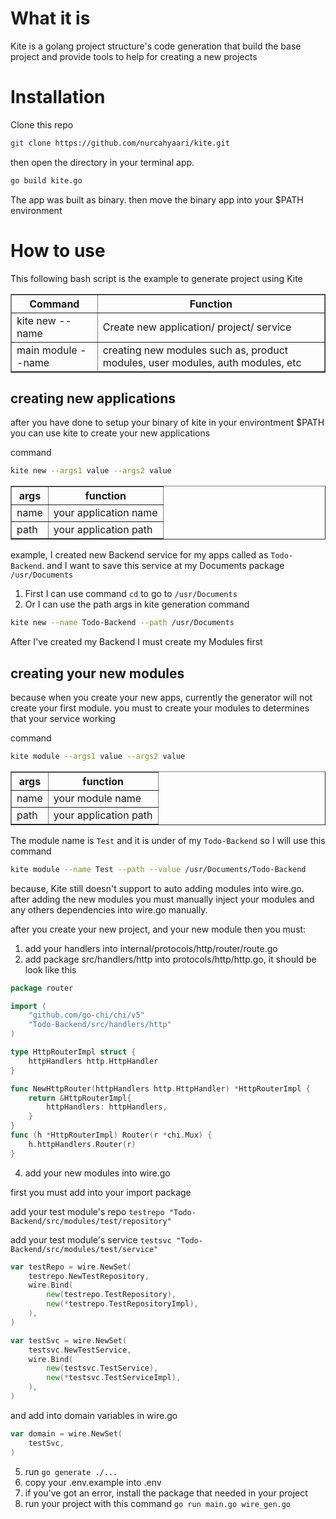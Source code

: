 # What it is

Kite is a golang project structure's code generation that build the base project and provide tools to help for creating a new projects

# Installation

Clone this repo
```bash
git clone https://github.com/nurcahyaari/kite.git
```

then open the directory in your terminal app.
```bash
go build kite.go
```
The app was built as binary. then move the binary app into your $PATH environment

# How to use
This following bash script is the example to generate project using Kite


<table border="1">
    <tr>
        <th>Command</th>
        <th>Function</th>
    </tr>
    <tr>
        <td>
            kite new --name <your app name>
        </td>
        <td>Create new application/ project/ service</td>
    </tr>
    <tr>
        <td>main module --name <your module name></td>
        <td>creating new modules such as, product modules, user modules, auth modules, etc</td>
    </tr>
</table>

## creating new applications

after you have done to setup your binary of kite in your environtment $PATH you can use kite to create your new applications

command
```bash
kite new --args1 value --args2 value
```

<table border="1">
    <tr>
        <th>args</th>
        <th>function</th>
    </tr>
    <tr>
        <td>name</td>
        <td>your application name</td>
    </tr>
    <tr>
        <td>path</td>
        <td>your application path</td>
    </tr>
</table>

example, I created new Backend service for my apps called as `Todo-Backend`. and I want to save this service at my Documents package `/usr/Documents`

1. First I can use command `cd` to go to `/usr/Documents`
2. Or I can use the path args in kite generation
command
```bash
kite new --name Todo-Backend --path /usr/Documents
```

After I've created my Backend I must create my Modules first


## creating your new modules

because when you create your new apps, currently the generator will not create your first module. you must to create your modules to determines that your service working

command
```bash
kite module --args1 value --args2 value
```

<table border="1">
    <tr>
        <th>args</th>
        <th>function</th>
    </tr>
    <tr>
        <td>name</td>
        <td>your module name</td>
    </tr>
    <tr>
        <td>path</td>
        <td>your application path</td>
    </tr>
</table>

The module name is `Test` and it is under of my `Todo-Backend` so I will use this command
```bash
kite module --name Test --path --value /usr/Documents/Todo-Backend
```
because, Kite still doesn't support to auto adding modules into wire.go. after adding the new modules you must manually inject your modules and any others dependencies into wire.go manually.

after you create your new project, and your new module then you must:
1. add your handlers into internal/protocols/http/router/route.go
2. add package src/handlers/http into protocols/http/http.go, it should be look like this
```go
package router

import (
	"github.com/go-chi/chi/v5"
	"Todo-Backend/src/handlers/http"
)

type HttpRouterImpl struct {
	httpHandlers http.HttpHandler
}

func NewHttpRouter(httpHandlers http.HttpHandler) *HttpRouterImpl {
	return &HttpRouterImpl{
		httpHandlers: httpHandlers,
	}
}
func (h *HttpRouterImpl) Router(r *chi.Mux) {
	h.httpHandlers.Router(r)
}

```

4. add your new modules into wire.go

first you must add into your import package

add your test module's repo `testrepo "Todo-Backend/src/modules/test/repository"`

add your test module's service `testsvc "Todo-Backend/src/modules/test/service"`

```go
var testRepo = wire.NewSet(
	testrepo.NewTestRepository,
	wire.Bind(
		new(testrepo.TestRepository),
		new(*testrepo.TestRepositoryImpl),
	),
)

var testSvc = wire.NewSet(
	testsvc.NewTestService,
	wire.Bind(
		new(testsvc.TestService),
		new(*testsvc.TestServiceImpl),
	),
)
```
and add into domain variables in wire.go
```go
var domain = wire.NewSet(
	testSvc,
)
```

5. run `go generate ./...`
6. copy your .env.example into .env
7. if you've got an error, install the package that needed in your project
8. run your project with this command `go run main.go wire_gen.go`